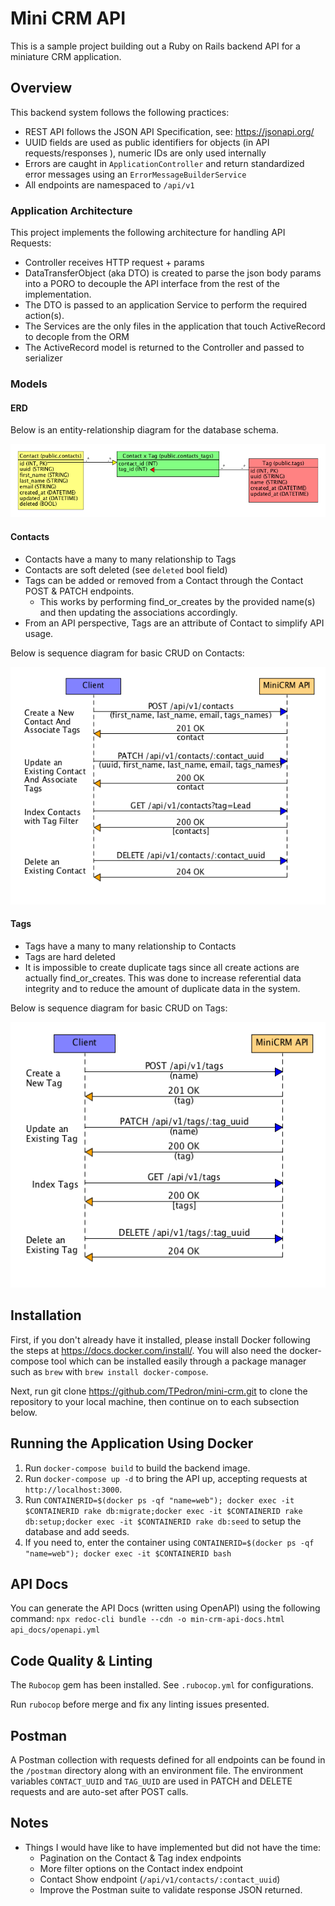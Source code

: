 # Mini CRM API

This is a sample project building out a Ruby on Rails backend API for a miniature CRM application.

## Overview

This backend system follows the following practices:
- REST API follows the JSON API Specification, see: https://jsonapi.org/
- UUID fields are used as public identifiers for objects (in API requests/responses ), numeric IDs are only used internally
- Errors are caught in `ApplicationController` and return standardized error messages using an `ErrorMessageBuilderService`
- All endpoints are namespaced to `/api/v1`

### Application Architecture

This project implements the following architecture for handling API Requests:
- Controller receives HTTP request + params
- DataTransferObject (aka DTO) is created to parse the json body params into a PORO to decouple the API interface from the rest of the implementation.
- The DTO is passed to an application Service to perform the required action(s).
- The Services are the only files in the application that touch ActiveRecord to decople from the ORM
- The ActiveRecord model is returned to the Controller and passed to serializer

### Models

#### ERD
Below is an entity-relationship diagram for the database schema.

![ERD](uml/export/erd-v1.0.png)

#### Contacts

- Contacts have a many to many relationship to Tags
- Contacts are soft deleted (see `deleted` bool field)
- Tags can be added or removed from a Contact through the Contact POST & PATCH endpoints.
  - This works by performing find_or_creates by the provided name(s) and then updating the associations accordingly.
- From an API perspective, Tags are an attribute of Contact to simplify API usage.

Below is sequence diagram for basic CRUD on Contacts:

![Contact CRUD](uml/export/contact-crud-sequence-diagram-v1.0.png)

#### Tags

- Tags have a many to many relationship to Contacts
- Tags are hard deleted
- It is impossible to create duplicate tags since all create actions are actually find_or_creates.  This was done to increase referential data integrity and to reduce the amount of duplicate data in the system.

Below is sequence diagram for basic CRUD on Tags:

![Tag CRUD](uml/export/tag-crud-sequence-diagram-v1.0.png)

## Installation

First, if you don't already have it installed, please install Docker following the steps at https://docs.docker.com/install/. You will also need the docker-compose tool which can be installed easily through a package manager such as `brew` with `brew install docker-compose`.

Next, run git clone https://github.com/TPedron/mini-crm.git to clone the repository to your local machine, then continue on to each subsection below.

## Running the Application Using Docker

1. Run `docker-compose build` to build the backend image.
2. Run `docker-compose up -d` to bring the API up, accepting requests at `http://localhost:3000`.
3. Run `CONTAINERID=$(docker ps -qf "name=web"); docker exec -it $CONTAINERID rake db:migrate;docker exec -it $CONTAINERID rake db:setup;docker exec -it $CONTAINERID rake db:seed` to setup the database and add seeds.
4. If you need to, enter the container using `CONTAINERID=$(docker ps -qf "name=web"); docker exec -it $CONTAINERID bash`

## API Docs

You can generate the API Docs (written using OpenAPI) using the following command:
`npx redoc-cli bundle --cdn -o min-crm-api-docs.html api_docs/openapi.yml`


## Code Quality & Linting

The `Rubocop` gem has been installed. See `.rubocop.yml` for configurations.

Run `rubocop` before merge and fix any linting issues presented.

## Postman

A Postman collection with requests defined for all endpoints can be found in the `/postman` directory along with an environment file. The environment variables `CONTACT_UUID` and `TAG_UUID` are used in PATCH and DELETE requests and are auto-set after POST calls.

## Notes

- Things I would have like to have implemented but did not have the time:
  - Pagination on the Contact & Tag index endpoints
  - More filter options on the Contact index endpoint
  - Contact Show endpoint (`/api/v1/contacts/:contact_uuid`)
  - Improve the Postman suite to validate response JSON returned.
